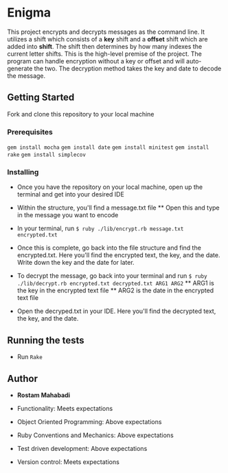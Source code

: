 # Enigma

This project encrypts and decrypts messages as the command line. It utilizes a shift which consists of a **key** shift and a **offset** shift which are added into **shift**. The shift then determines by how many indexes the current letter shifts. This is the high-level premise of the project. The program can handle encryption without a key or offset and will auto-generate the two. The decryption method takes the key and date to decode the message.

## Getting Started

Fork and clone this repository to your local machine 

### Prerequisites
`gem install mocha`
`gem install date`
`gem install minitest`
`gem install rake`
`gem install simplecov`

### Installing

* Once you have the repository on your local machine, open up the terminal and get into your desired IDE
* Within the structure, you'll find a message.txt file
** Open this and type in the message you want to encode

* In your terminal, run `$ ruby ./lib/encrypt.rb message.txt encrypted.txt`

* Once this is complete, go back into the file structure and find the encrypted.txt. Here you'll find the encrypted text, the key, and the date. Write down the key and the date for later.

* To decrypt the message, go back into your terminal and run `$ ruby ./lib/decrypt.rb encrypted.txt decrypted.txt ARG1 ARG2`
** ARG1 is the key in the encrypted text file
** ARG2 is the date in the encrypted text file

* Open the decryped.txt in your IDE. Here you'll find the decrypted text, the key, and the date.

## Running the tests

* Run `Rake`

## Author

* **Rostam Mahabadi**

* Functionality: Meets expectations
* Object Oriented Programming: Above expectations
* Ruby Conventions and Mechanics: Above expectations
* Test driven development: Above expectations
* Version control: Meets expectations
